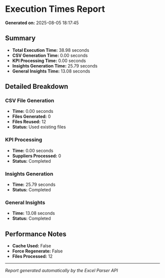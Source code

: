 # Execution Times Report

**Generated on:** 2025-08-05 18:17:45

## Summary
- **Total Execution Time:** 38.98 seconds
- **CSV Generation Time:** 0.00 seconds
- **KPI Processing Time:** 0.00 seconds
- **Insights Generation Time:** 25.79 seconds
- **General Insights Time:** 13.08 seconds

## Detailed Breakdown

### CSV File Generation
- **Time:** 0.00 seconds
- **Files Generated:** 0
- **Files Reused:** 12
- **Status:** Used existing files

### KPI Processing
- **Time:** 0.00 seconds
- **Suppliers Processed:** 0
- **Status:** Completed

### Insights Generation
- **Time:** 25.79 seconds
- **Status:** Completed

### General Insights
- **Time:** 13.08 seconds
- **Status:** Completed

## Performance Notes
- **Cache Used:** False
- **Force Regenerate:** False
- **Files Processed:** 12

---
*Report generated automatically by the Excel Parser API*
